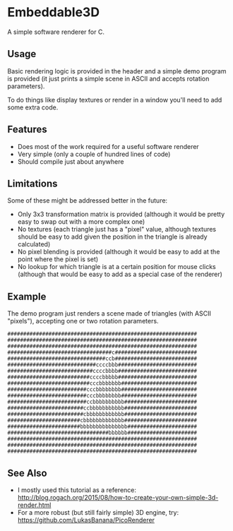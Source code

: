 # Embeddable3D
A simple software renderer for C.

## Usage

Basic rendering logic is provided in the header and a simple demo program is provided (it just prints a simple scene in ASCII and accepts rotation parameters).

To do things like display textures or render in a window you'll need to add some extra code.

## Features

* Does most of the work required for a useful software renderer
* Very simple (only a couple of hundred lines of code)
* Should compile just about anywhere

## Limitations

Some of these might be addressed better in the future:

* Only 3x3 transformation matrix is provided (although it would be pretty easy to swap out with a more complex one)
* No textures (each triangle just has a "pixel" value, although textures should be easy to add given the position in the triangle is already calculated)
* No pixel blending is provided (although it would be easy to add at the point where the pixel is set)
* No lookup for which triangle is at a certain position for mouse clicks (although that would be easy to add as a special case of the renderer)

## Example

The demo program just renders a scene made of triangles (with ASCII "pixels"), accepting one or two rotation parameters.

    ############################################################
    ############################################################
    ############################################################
    #################################c##########################
    ###############################ccb##########################
    ############################ccccbbb#########################
    ###########################ccccbbbb#########################
    ##########################ccccbbbbb#########################
    ##########################cccbbbbbbb########################
    #########################cccbbbbbbbb########################
    #########################cccbbbbbbbb########################
    #########################ccbbbbbbbbbb#######################
    ########################ccbbbbbbbbbbb#######################
    ########################cbbbbbbbbbbbb#######################
    #######################cbbbbbbbbbbbbb#######################
    #######################bbbbbbbbbbbbbbb######################
    ################################bbbbbb######################
    ############################################################
    ############################################################
    ############################################################

## See Also

* I mostly used this tutorial as a reference: http://blog.rogach.org/2015/08/how-to-create-your-own-simple-3d-render.html
* For a more robust (but still fairly simple) 3D engine, try: https://github.com/LukasBanana/PicoRenderer
